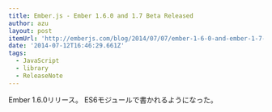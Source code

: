 ```yaml
---
title: Ember.js - Ember 1.6.0 and 1.7 Beta Released
author: azu
layout: post
itemUrl: 'http://emberjs.com/blog/2014/07/07/ember-1-6-0-and-ember-1-7-0-beta-released.html'
date: '2014-07-12T16:46:29.661Z'
tags:
  - JavaScript
  - library
  - ReleaseNote
---
```

Ember 1.6.0リリース。
ES6モジュールで書かれるようになった。
